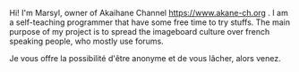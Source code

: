 Hi! I'm Marsyl, owner of Akaihane Channel https://www.akane-ch.org .
I am a self-teaching programmer that have some free time to try stuffs.
The main purpose of my project is to spread the imageboard culture over french speaking people, who mostly use forums.

Je vous offre la possibilité d'être anonyme et de vous lâcher, alors venez.
